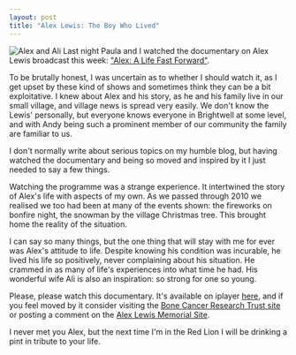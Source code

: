 ```yaml
--- 
layout: post
title: "Alex Lewis: The Boy Who Lived"
---
```

![Alex and Ali](http://news.bbcimg.co.uk/media/images/54156000/jpg/_54156269_untitled49.jpg)
Last night Paula and I watched the documentary on Alex Lewis broadcast this week: ["Alex: A Life Fast Forward"](http://www.bbc.co.uk/iplayer/episode/b012p4v6/Alex_A_Life_Fast_Forward/). 

To be brutally honest, I was uncertain as to whether I should watch it,
as I get upset by these kind of shows and sometimes think they can be a bit exploitative.
I knew about Alex and his story, as he and his family live in our small village,
and village news is spread very easily. 
We don't know the Lewis' personally, but everyone knows everyone in Brightwell at some level,
and with Andy being such a prominent member of our community the family are familiar to us.

I don't normally write about serious topics on my humble blog, 
but having watched the documentary and being so moved and inspired by it I just needed to say a few things. 

Watching the programme was a strange experience. It intertwined the story of Alex's life with aspects of my own. 
As we passed through 2010 we realised we too had been at many of the events shown: the fireworks on bonfire night, 
the snowman by the village Christmas tree. This brought home the reality of the situation. 

I can say so many things, but the one thing that will stay with me for ever was Alex's attitude to life. 
Despite knowing his condition was incurable, he lived his life so positively, never complaining about his situation. 
He crammed in as many of life's experiences into what time he had. His wonderful wife Ali is also an inspiration: so strong for one so young. 

Please, please watch this documentary. 
It's available on iplayer [here](http://www.bbc.co.uk/iplayer/episode/b012p4v6/Alex_A_Life_Fast_Forward), 
and if you feel moved by it consider visiting the [Bone Cancer Research Trust site](http://www.bcrt.org.uk/) or 
posting a comment on the [Alex Lewis Memorial Site](http://alexswlewis.wordpress.com). 

I never met you Alex, but the next time I'm in the Red Lion I will be drinking a pint in tribute to your life.